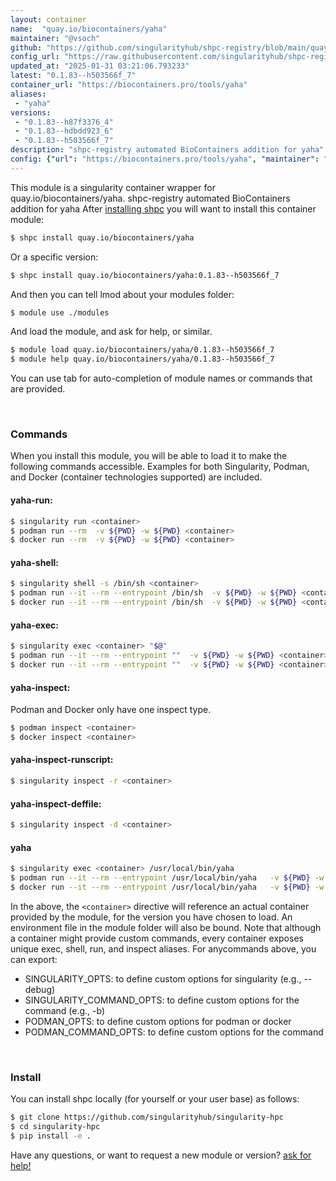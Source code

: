 ```yaml
---
layout: container
name:  "quay.io/biocontainers/yaha"
maintainer: "@vsoch"
github: "https://github.com/singularityhub/shpc-registry/blob/main/quay.io/biocontainers/yaha/container.yaml"
config_url: "https://raw.githubusercontent.com/singularityhub/shpc-registry/main/quay.io/biocontainers/yaha/container.yaml"
updated_at: "2025-01-31 03:21:06.793233"
latest: "0.1.83--h503566f_7"
container_url: "https://biocontainers.pro/tools/yaha"
aliases:
 - "yaha"
versions:
 - "0.1.83--h87f3376_4"
 - "0.1.83--hdbdd923_6"
 - "0.1.83--h503566f_7"
description: "shpc-registry automated BioContainers addition for yaha"
config: {"url": "https://biocontainers.pro/tools/yaha", "maintainer": "@vsoch", "description": "shpc-registry automated BioContainers addition for yaha", "latest": {"0.1.83--h503566f_7": "sha256:3ed362aab159111c44d0641747f7da13e9768eb5ce5f4b04b5986387d2ff71e4"}, "tags": {"0.1.83--h87f3376_4": "sha256:49e7f5b262016a0a9c40883a520cfc49060ba5309228600fa99716088edeedd4", "0.1.83--hdbdd923_6": "sha256:cd354eec43aee143fcbf226e3e629aa1ad8b4bb9d25403391cfc08b86ba431e0", "0.1.83--h503566f_7": "sha256:3ed362aab159111c44d0641747f7da13e9768eb5ce5f4b04b5986387d2ff71e4"}, "docker": "quay.io/biocontainers/yaha", "aliases": {"yaha": "/usr/local/bin/yaha"}}
---
```


This module is a singularity container wrapper for quay.io/biocontainers/yaha.
shpc-registry automated BioContainers addition for yaha
After [installing shpc](#install) you will want to install this container module:


```bash
$ shpc install quay.io/biocontainers/yaha
```

Or a specific version:

```bash
$ shpc install quay.io/biocontainers/yaha:0.1.83--h503566f_7
```

And then you can tell lmod about your modules folder:

```bash
$ module use ./modules
```

And load the module, and ask for help, or similar.

```bash
$ module load quay.io/biocontainers/yaha/0.1.83--h503566f_7
$ module help quay.io/biocontainers/yaha/0.1.83--h503566f_7
```

You can use tab for auto-completion of module names or commands that are provided.

<br>

### Commands

When you install this module, you will be able to load it to make the following commands accessible.
Examples for both Singularity, Podman, and Docker (container technologies supported) are included.

#### yaha-run:

```bash
$ singularity run <container>
$ podman run --rm  -v ${PWD} -w ${PWD} <container>
$ docker run --rm  -v ${PWD} -w ${PWD} <container>
```

#### yaha-shell:

```bash
$ singularity shell -s /bin/sh <container>
$ podman run --it --rm --entrypoint /bin/sh  -v ${PWD} -w ${PWD} <container>
$ docker run --it --rm --entrypoint /bin/sh  -v ${PWD} -w ${PWD} <container>
```

#### yaha-exec:

```bash
$ singularity exec <container> "$@"
$ podman run --it --rm --entrypoint ""  -v ${PWD} -w ${PWD} <container> "$@"
$ docker run --it --rm --entrypoint ""  -v ${PWD} -w ${PWD} <container> "$@"
```

#### yaha-inspect:

Podman and Docker only have one inspect type.

```bash
$ podman inspect <container>
$ docker inspect <container>
```

#### yaha-inspect-runscript:

```bash
$ singularity inspect -r <container>
```

#### yaha-inspect-deffile:

```bash
$ singularity inspect -d <container>
```


#### yaha

```bash
$ singularity exec <container> /usr/local/bin/yaha
$ podman run --it --rm --entrypoint /usr/local/bin/yaha   -v ${PWD} -w ${PWD} <container> -c " $@"
$ docker run --it --rm --entrypoint /usr/local/bin/yaha   -v ${PWD} -w ${PWD} <container> -c " $@"
```



In the above, the `<container>` directive will reference an actual container provided
by the module, for the version you have chosen to load. An environment file in the
module folder will also be bound. Note that although a container
might provide custom commands, every container exposes unique exec, shell, run, and
inspect aliases. For anycommands above, you can export:

 - SINGULARITY_OPTS: to define custom options for singularity (e.g., --debug)
 - SINGULARITY_COMMAND_OPTS: to define custom options for the command (e.g., -b)
 - PODMAN_OPTS: to define custom options for podman or docker
 - PODMAN_COMMAND_OPTS: to define custom options for the command

<br>

### Install

You can install shpc locally (for yourself or your user base) as follows:

```bash
$ git clone https://github.com/singularityhub/singularity-hpc
$ cd singularity-hpc
$ pip install -e .
```

Have any questions, or want to request a new module or version? [ask for help!](https://github.com/singularityhub/singularity-hpc/issues)